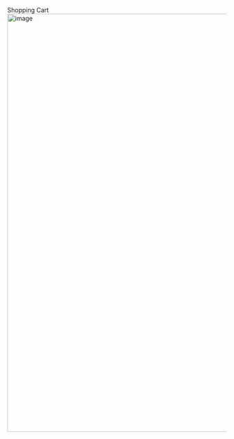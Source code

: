 Shopping Cart
<img width="960" alt="image" src="https://github.com/zagasaki/Shopping-Cart/assets/100655021/8a49084d-c326-42ed-bc25-b1df70812f19">
